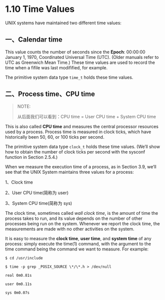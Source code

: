 # 1.10 Time Values

UNIX systems have maintained two different time values:

## 一、Calendar time

This value counts the number of seconds since the **Epoch**: 00:00:00 January 1, 1970, Coordinated Universal Time (UTC). (Older manuals refer to UTC as Greenwich Mean Time.) These time values are used to record the time when a fifile was last modifified, for example.

The primitive system data type `time_t` holds these time values.

## 二、Process time、CPU time

> NOTE:
>
> 从后面我们可以看到：CPU time = User CPU time + System CPU time

This is also called **CPU time** and measures the central processor resources used by a process. Process time is measured in clock ticks, which have historically been 50, 60, or 100 ticks per second.

The primitive system data type `clock_t` holds these time values. (We’ll show how to obtain the number of clock ticks per second with the sysconf function in Section 2.5.4.)



When we measure the execution time of a process, as in Section 3.9, we’ll see that the UNIX System maintains three values for a process:

1、Clock time

2、User CPU time(简称为 user)

3、System CPU time(简称为 sys)

The clock time, sometimes called *wall clock time*, is the amount of time the process takes to run, and its value depends on the number of other processes being run on the system. Whenever we report the clock time, the measurements are made with no other activities on the system.



It is easy to measure the **clock time**, **user time**, and **system time** of any process: simply execute the time(1) command, with the argument to the time command being the command we want to measure. For example:

```
$ cd /usr/include

$ time -p grep _POSIX_SOURCE \*/\*.h > /dev/null

real 0m0.81s

user 0m0.11s

sys 0m0.07s
```

